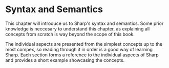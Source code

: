 # Syntax and Semantics
This chapter will introduce us to Sharp's syntax and semantics. Some prior knowledge is neccesary to understand this chapter, as explaining all concepts from scratch is way beyond the scope of this book.

The individual aspects are presented from the simplest concepts up to the most compex, so reading through it in order is a good way of learning Sharp.
Each section forms a reference to the individual aspects of Sharp and provides a short example showcasing the concepts.
